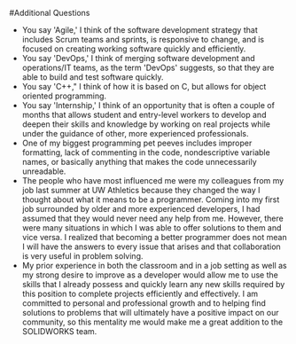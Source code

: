 #Additional Questions
* You say 'Agile,' I think of the software development strategy that includes Scrum teams and sprints, is responsive to change, and is focused on creating working software quickly and efficiently. 
* You say 'DevOps,' I think of merging software development and operations/IT teams, as the term 'DevOps' suggests, so that they are able to build and test software quickly. 
* You say 'C++," I think of how it is based on C, but allows for object oriented programming.
* You say 'Internship,' I think of an opportunity that is often a couple of months that allows student and entry-level workers to develop and deepen their skills and knowledge by working on real projects while under the guidance of other, more experienced professionals. 
* One of my biggest programming pet peeves includes improper formatting, lack of commenting in the code, nondescriptive variable names, or basically anything that makes the code unnecessarily unreadable. 
* The people who have most influenced me were my colleagues from my job last summer at UW Athletics because they changed the way I thought about what it means to be a programmer. Coming into my first job surrounded by older and more experienced developers, I had assumed that they would never need any help from me. However, there were many situations in which I was able to offer solutions to them and vice versa. I realized that becoming a better programmer does not mean I will have the answers to every issue that arises and that collaboration is very useful in problem solving. 
* My prior experience in both the classroom and in a job setting as well as my strong desire to improve as a developer would allow me to use the skills that I already possess and quickly learn any new skills required by this position to complete projects efficiently and effectively. I am committed to personal and professional growth and to helping find solutions to problems that will ultimately have a positive impact on our community, so this mentality me would make me a great addition to the SOLIDWORKS team. 
